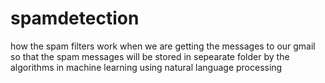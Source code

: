 # spamdetection
how the spam filters work when we are getting the messages to our gmail so that the spam messages will be stored in sepearate folder by the algorithms in machine learning using natural language processing
